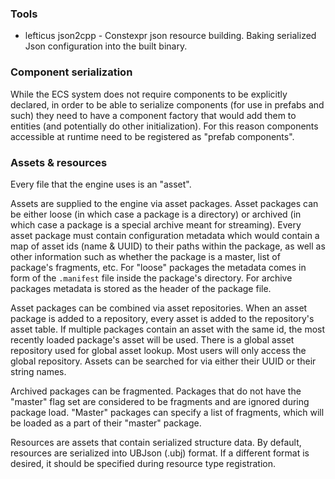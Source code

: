 ### Tools

* lefticus json2cpp - Constexpr json resource building. Baking serialized Json configuration into the built binary.

### Component serialization

While the ECS system does not require components to be explicitly declared, in order to be able to serialize
components (for use in prefabs and such) they need to have a component factory that would add them to entities (and
potentially do other initialization). For this reason components accessible at runtime need to be registered as
"prefab components".

### Assets & resources

Every file that the engine uses is an "asset".

Assets are supplied to the engine via asset packages. Asset packages can be either loose (in which case a package is a
directory) or archived (in which case a package is a special archive meant for streaming). Every asset package must
contain configuration metadata which would contain a map of asset ids (name & UUID) to their paths within the package,
as well as other information such as whether the package is a master, list of package's fragments, etc. For "loose"
packages the metadata comes in form of the `.manifest` file inside the package's directory. For archive packages
metadata is stored as the header of the package file.

Asset packages can be combined via asset repositories. When an asset package is added to a repository, every asset is
added to the repository's asset table. If multiple packages contain an asset with the same id, the most recently loaded
package's asset will be used. There is a global asset repository used for global asset lookup. Most users will only
access the global repository. Assets can be searched for via either their UUID or their string names.

Archived packages can be fragmented. Packages that do not have the "master" flag set are considered to be fragments and
are ignored during package load. "Master" packages can specify a list of fragments, which will be loaded as a part of
their "master" package.

Resources are assets that contain serialized structure data. By default, resources are serialized into UBJson (.ubj)
format. If a different format is desired, it should be specified during resource type registration.